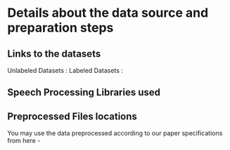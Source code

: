 # Details about the data source and preparation steps

## Links to the datasets

Unlabeled Datasets :
Labeled Datasets : 

## Speech Processing Libraries used

## Preprocessed Files locations 

You may use the data preprocessed according to our paper specifications from here - 